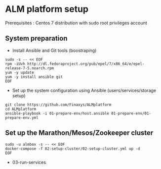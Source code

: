# ALM platform setup
Prerequisites : Centos 7 distribution with sudo root privileges account    
  
## System preparation  
- Install Ansible and Git tools (boostraping) 
```  
sudo -s -- << EOF  
rpm -iUvh http://dl.fedoraproject.org/pub/epel/7/x86_64/e/epel-release-7-5.noarch.rpm  
yum -y update  
yum -y install ansible git  
EOF
```  
- Set up the system configuration using Ansible (users/services/storage setup)
```  
git clone https://github.com/Finaxys/ALMplatform  
cd ALMplatform  
ansible-playbook -i 01-prepare-env/host.ansible 01-prepare-env/01-prepare-env.yml  
```  
  
## Set up the Marathon/Mesos/Zookeeper cluster  
```  
sudo -u almbox -s -- << EOF  
docker-compose -f 02-setup-cluster/02-setup-cluster.yml up -d
EOF  
```  
  
- 03-run-services  
  
